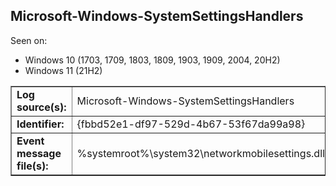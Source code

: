 ## Microsoft-Windows-SystemSettingsHandlers

Seen on:
* Windows 10 (1703, 1709, 1803, 1809, 1903, 1909, 2004, 20H2)
* Windows 11 (21H2)

<table border="1" class="docutils">
  <tbody>
    <tr>
      <td><b>Log source(s):</b></td>
      <td>Microsoft-Windows-SystemSettingsHandlers</td>
    </tr>
    <tr>
      <td><b>Identifier:</b></td>
      <td>{fbbd52e1-df97-529d-4b67-53f67da99a98}</td>
    </tr>
    <tr>
      <td><b>Event message file(s):</b></td>
      <td>%systemroot%\system32\networkmobilesettings.dll</td>
    </tr>
  </tbody>
</table>

&nbsp;

